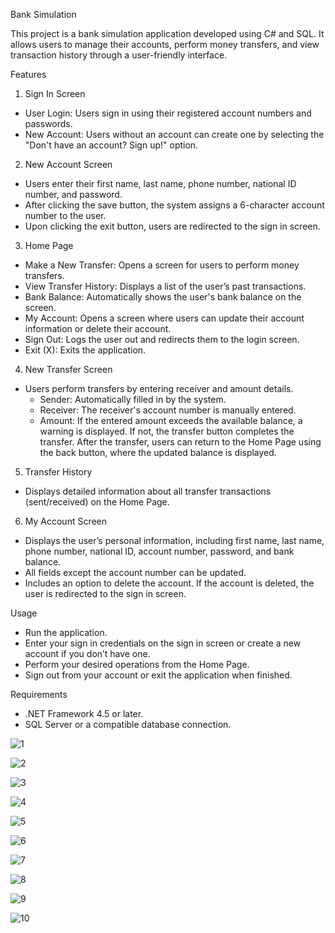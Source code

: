 Bank Simulation

This project is a bank simulation application developed using C# and SQL. It allows users to manage their accounts, perform money transfers, and view transaction history through a user-friendly interface.

Features
1. Sign In Screen
- User Login: Users sign in using their registered account numbers and passwords.
- New Account: Users without an account can create one by selecting the "Don't have an account? Sign up!" option.
2. New Account Screen
- Users enter their first name, last name, phone number, national ID number, and password.
- After clicking the save button, the system assigns a 6-character account number to the user.
- Upon clicking the exit button, users are redirected to the sign in screen.
3. Home Page
- Make a New Transfer: Opens a screen for users to perform money transfers.
- View Transfer History: Displays a list of the user’s past transactions.
- Bank Balance: Automatically shows the user's bank balance on the screen.
- My Account: Opens a screen where users can update their account information or delete their account.
- Sign Out: Logs the user out and redirects them to the login screen.
- Exit (X): Exits the application.
4. New Transfer Screen
- Users perform transfers by entering receiver and amount details.
  - Sender: Automatically filled in by the system.
  - Receiver: The receiver's account number is manually entered.
  - Amount: If the entered amount exceeds the available balance, a warning is displayed. If not, the transfer button completes the transfer. After the transfer, users can return to the Home Page using the back button, where the updated balance is displayed.
5. Transfer History
- Displays detailed information about all transfer transactions (sent/received) on the Home Page.
6. My Account Screen
- Displays the user’s personal information, including first name, last name, phone number, national ID, account number, password, and bank balance.
- All fields except the account number can be updated.
- Includes an option to delete the account. If the account is deleted, the user is redirected to the sign in screen.

Usage
- Run the application.
- Enter your sign in credentials on the sign in screen or create a new account if you don’t have one.
- Perform your desired operations from the Home Page.
- Sign out from your account or exit the application when finished.

Requirements
- .NET Framework 4.5 or later.
- SQL Server or a compatible database connection.

![1](https://github.com/user-attachments/assets/8112b911-7894-49a1-ac9e-bcb47dae2e8c)

![2](https://github.com/user-attachments/assets/c52cfeb8-9f28-40d4-ac8c-50207ac18697)

![3](https://github.com/user-attachments/assets/1efecd4e-8caf-4484-a7b5-41937cd2fcae)

![4](https://github.com/user-attachments/assets/709f8068-a044-4adf-9cc6-cfbe2514ba62)

![5](https://github.com/user-attachments/assets/b96291b2-0081-459d-9dbe-cc83c1a54a1c)

![6](https://github.com/user-attachments/assets/a2706ad4-8957-43a8-97ed-3a1608fbda06)

![7](https://github.com/user-attachments/assets/0b2ed383-38a2-40cc-8e02-5ba27c40fa5e)

![8](https://github.com/user-attachments/assets/1a5c3ac8-d817-4150-bbd0-5ce111534e14)

![9](https://github.com/user-attachments/assets/0418d8ce-ad83-43d1-84e8-b9b8acaeaedb)

![10](https://github.com/user-attachments/assets/d8da85f6-2dc6-4658-bd07-63a5384f3aa7)







